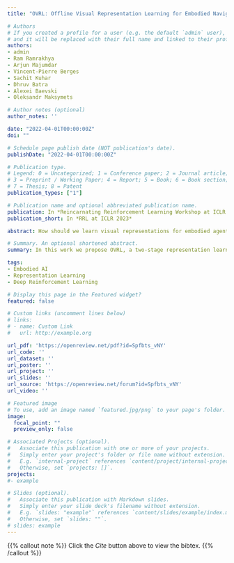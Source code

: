 ```yaml
---
title: "OVRL: Offline Visual Representation Learning for Embodied Navigation"

# Authors
# If you created a profile for a user (e.g. the default `admin` user), write the username (folder name) here 
# and it will be replaced with their full name and linked to their profile.
authors:
- admin
- Ram Ramrakhya
- Arjun Majumdar
- Vincent-Pierre Berges
- Sachit Kuhar
- Dhruv Batra
- Alexei Baevski
- Oleksandr Maksymets

# Author notes (optional)
author_notes: ''

date: "2022-04-01T00:00:00Z"
doi: ""

# Schedule page publish date (NOT publication's date).
publishDate: "2022-04-01T00:00:00Z"

# Publication type.
# Legend: 0 = Uncategorized; 1 = Conference paper; 2 = Journal article;
# 3 = Preprint / Working Paper; 4 = Report; 5 = Book; 6 = Book section;
# 7 = Thesis; 8 = Patent
publication_types: ["1"]

# Publication name and optional abbreviated publication name.
publication: In *Reincarnating Reinforcement Learning Workshop at ICLR 2023*
publication_short: In *RRL at ICLR 2023*

abstract: How should we learn visual representations for embodied agents that must see and move? The status quo is tabula rasa in vivo, i.e. learning visual representations from scratch while also learning to move, potentially augmented with auxiliary tasks (e.g. predicting the action taken between two successive observations). In this paper, we show that an alternative 2-stage strategy is far more effective (1) offline pretraining of visual representations with self-supervised learning (SSL) using large-scale pre-rendered images of indoor environments (Omnidata (Eftekhar et al., 2021)), and (2) online finetuning of visuomotor representations on specific tasks with image augmentations under long learning schedules. We call this method Offline Visual Representation Learning (OVRL). We conduct largescale experiments – on 3 different 3D datasets (Gibson, HM3D, MP3D), 2 tasks (ImageNav, ObjectNav), and 2 policy learning algorithms (RL, IL) – and find that the OVRL representations lead to significant across-the-board improvements in state of art, on ImageNav from 29 2% to 54.2% (+25% absolute, 86% relative) and on ObjectNav from 18.1% to 23.2% (+5.1% absolute, 28% relative). Importantly, both results were achieved by the same visual encoder generalizing to datasets that were not seen during pretraining. While the benefits of pretraining sometimes diminish (or entirely disappear) with long finetuning schedules, we find that OVRL’s performance gains continue to increase (not decrease) as the agent is trained for 2 billion frames of experience.

# Summary. An optional shortened abstract.
summary: In this work we propose OVRL, a two-stage representation learning strategy for visual navigation tasks in Embodied AI.

tags:
- Embodied AI
- Representation Learning
- Deep Reinforcement Learning

# Display this page in the Featured widget?
featured: false

# Custom links (uncomment lines below)
# links:
# - name: Custom Link
#   url: http://example.org

url_pdf: 'https://openreview.net/pdf?id=Spfbts_vNY'
url_code: ''
url_dataset: ''
url_poster: ''
url_project: ''
url_slides: ''
url_source: 'https://openreview.net/forum?id=Spfbts_vNY'
url_video: ''

# Featured image
# To use, add an image named `featured.jpg/png` to your page's folder. 
image:
  focal_point: ""
  preview_only: false

# Associated Projects (optional).
#   Associate this publication with one or more of your projects.
#   Simply enter your project's folder or file name without extension.
#   E.g. `internal-project` references `content/project/internal-project/index.md`.
#   Otherwise, set `projects: []`.
projects:
#- example

# Slides (optional).
#   Associate this publication with Markdown slides.
#   Simply enter your slide deck's filename without extension.
#   E.g. `slides: "example"` references `content/slides/example/index.md`.
#   Otherwise, set `slides: ""`.
# slides: example
---
```


{{% callout note %}}
Click the *Cite* button above to view the bibtex.
{{% /callout %}}